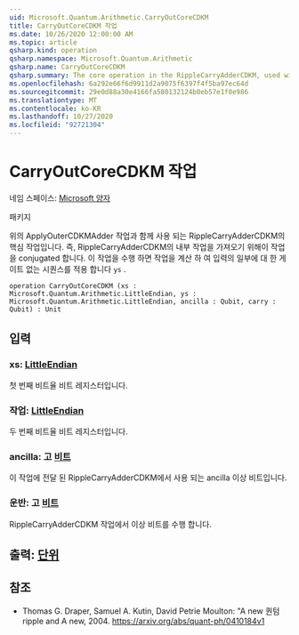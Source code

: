 ```yaml
---
uid: Microsoft.Quantum.Arithmetic.CarryOutCoreCDKM
title: CarryOutCoreCDKM 작업
ms.date: 10/26/2020 12:00:00 AM
ms.topic: article
qsharp.kind: operation
qsharp.namespace: Microsoft.Quantum.Arithmetic
qsharp.name: CarryOutCoreCDKM
qsharp.summary: The core operation in the RippleCarryAdderCDKM, used with the above ApplyOuterCDKMAdder operation, i.e. conjugated with this operation to obtain the inner operation of the RippleCarryAdderCDKM. This operation computes the carry out qubit and applies a sequence of NOT gates on part of the input `ys`.
ms.openlocfilehash: 6a292e66f6d9911d2a9075f6397f4f5ba97ec64d
ms.sourcegitcommit: 29e0d88a30e4166fa580132124b0eb57e1f0e986
ms.translationtype: MT
ms.contentlocale: ko-KR
ms.lasthandoff: 10/27/2020
ms.locfileid: "92721304"
---
```

# <a name="carryoutcorecdkm-operation"></a>CarryOutCoreCDKM 작업

네임 스페이스: [Microsoft 양자](xref:Microsoft.Quantum.Arithmetic)

패키지 [](https://nuget.org/packages/)


위의 ApplyOuterCDKMAdder 작업과 함께 사용 되는 RippleCarryAdderCDKM의 핵심 작업입니다. 즉, RippleCarryAdderCDKM의 내부 작업을 가져오기 위해이 작업을 conjugated 합니다. 이 작업을 수행 하면 작업을 계산 하 여 입력의 일부에 대 한 게이트 없는 시퀀스를 적용 합니다 `ys` .

```qsharp
operation CarryOutCoreCDKM (xs : Microsoft.Quantum.Arithmetic.LittleEndian, ys : Microsoft.Quantum.Arithmetic.LittleEndian, ancilla : Qubit, carry : Qubit) : Unit
```


## <a name="input"></a>입력

### <a name="xs--littleendian"></a>xs: [LittleEndian](xref:Microsoft.Quantum.Arithmetic.LittleEndian)

첫 번째 비트율 비트 레지스터입니다.


### <a name="ys--littleendian"></a>작업: [LittleEndian](xref:Microsoft.Quantum.Arithmetic.LittleEndian)

두 번째 비트율 비트 레지스터입니다.


### <a name="ancilla--qubit"></a>ancilla: 고 [비트](xref:microsoft.quantum.lang-ref.qubit)

이 작업에 전달 된 RippleCarryAdderCDKM에서 사용 되는 ancilla 이상 비트입니다.


### <a name="carry--qubit"></a>운반: 고 [비트](xref:microsoft.quantum.lang-ref.qubit)

RippleCarryAdderCDKM 작업에서 이상 비트를 수행 합니다.



## <a name="output--unit"></a>출력: [단위](xref:microsoft.quantum.lang-ref.unit)



## <a name="references"></a>참조

- Thomas G. Draper, Samuel A. Kutin, David Petrie Moulton: "A new 퀀텀 ripple and A new, 2004.
  https://arxiv.org/abs/quant-ph/0410184v1